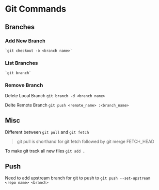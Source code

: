 # Git Commands

## Branches

### Add New Branch
    `git checkout -b <branch name>`

### List Branches
    `git branch`

### Remove Branch
Delete Local Branch
```git branch -d <branch name>```

Delte Remote Branch
```git push <remote_name> :<branch_name>```

## Misc

Different between `git pull` and `git fetch`
>git pull is shorthand for git fetch followed by git merge FETCH_HEAD
>

To make git track all new files
`git add .`


## Push
Need to add upstream branch for git to push to
`git push --set-upstream <repo name> <branch>`